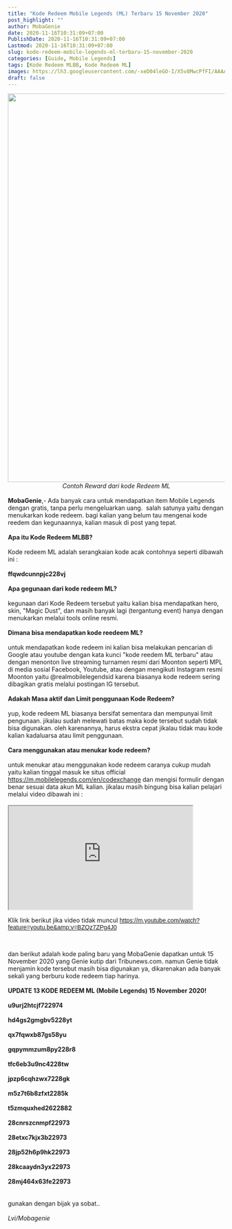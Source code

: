 ```yaml
---
title: "Kode Redeem Mobile Legends (ML) Terbaru 15 November 2020"
post_highlight: ""
author: MobaGenie
date: 2020-11-16T10:31:09+07:00
PublishDate: 2020-11-16T10:31:09+07:00
Lastmod: 2020-11-16T10:31:09+07:00
slug: kode-redeem-mobile-legends-ml-terbaru-15-november-2020
categories: [Guide, Mobile Legends]
tags: [Kode Redeem MLBB, Kode Redeem ML]
images: https://lh3.googleusercontent.com/-xeD04leGO-I/X5v8MwcPfFI/AAAAAAAABd8/HDca1ajvQ8os59Yp-fAYML8m1KbuydyDQCLcBGAsYHQ/s1600/IMG_ORG_1604057823791.jpeg
draft: false
---
```


<div><div text-align: center;"><a href="https://lh3.googleusercontent.com/-xeD04leGO-I/X5v8MwcPfFI/AAAAAAAABd8/HDca1ajvQ8os59Yp-fAYML8m1KbuydyDQCLcBGAsYHQ/s1600/IMG_ORG_1604057823791.jpeg"  ><img  src="https://lh3.googleusercontent.com/-xeD04leGO-I/X5v8MwcPfFI/AAAAAAAABd8/HDca1ajvQ8os59Yp-fAYML8m1KbuydyDQCLcBGAsYHQ/s1600/IMG_ORG_1604057823791.jpeg"  width="1200" height="900"  ></a></div><i><div style="text-align: center;"><i>Contoh Reward dari kode Redeem ML</i></div></i><br>
</div><div><b>MobaGenie</b>,- Ada banyak cara untuk mendapatkan item Mobile Legends dengan gratis, tanpa perlu mengeluarkan uang.&nbsp; salah satunya yaitu dengan menukarkan kode redeem. bagi kalian yang belum tau mengenai kode reedem dan kegunaannya, kalian masuk di post yang tepat.</div><div><br>
</div><div><b>Apa itu Kode Redeem MLBB?</b></div><div><br>
</div><div>Kode redeem ML adalah serangkaian kode acak contohnya seperti dibawah ini :</div><div><br>
</div><div><b>ffqwdcunnpjc228vj</b></div><div><br>
</div><div><b>Apa gegunaan dari kode redeem ML?</b></div><div><br>
</div><div>kegunaan dari Kode Redeem tersebut yaitu kalian bisa mendapatkan hero, skin, "Magic Dust", dan masih banyak lagi (tergantung event) hanya dengan menukarkan melalui tools online resmi.&nbsp;</div><div><br>
</div><div><b>Dimana bisa mendapatkan kode reedeem ML?</b></div><div><br>
</div><div>untuk mendapatkan kode redeem ini kalian bisa melakukan pencarian di Google atau youtube dengan kata kunci "kode reedem ML terbaru" atau dengan menonton live streaming turnamen resmi dari Moonton seperti MPL di media sosial Facebook, Youtube, atau dengan mengikuti Instagram resmi Moonton yaitu @realmobilelegendsid karena biasanya kode redeem sering dibagikan gratis melalui postingan IG tersebut.</div><div><br>
</div><div><b>Adakah Masa aktif dan Limit penggunaan Kode Redeem?</b></div><div><br>
</div><div>yup, kode redeem ML biasanya bersifat sementara dan mempunyai limit pengunaan. jikalau sudah melewati batas maka kode tersebut sudah tidak bisa digunakan. oleh karenannya, harus ekstra cepat jikalau tidak mau kode kalian kadaluarsa atau limit penggunaan.</div><div><br>
</div><div><b>Cara menggunakan atau menukar kode redeem?</b></div><div><br>
</div><div>untuk menukar atau menggunakan kode redeem caranya cukup mudah yaitu kalian tinggal masuk ke situs official <a href="https://m.mobilelegends.com/en/codexchange" title="">https://m.mobilelegends.com/en/codexchange</a> dan mengisi formulir dengan benar sesuai data akun ML kalian. jikalau masih bingung bisa kalian pelajari melalui video dibawah ini :</div><div>&nbsp;</div><div>

<iframe frame scrolling="no" marginheight="0" marginwidth="0" width="427.2" height="240" type="text/html" src="https://www.youtube.com/embed/BZQz7ZPg4J0?autoplay=0&amp;fs=1&amp;iv_load_policy=1&amp;showinfo=0&amp;rel=0&amp;cc_load_policy=1&amp;start=0&amp;end=0&amp;vq=hd720&amp;origin=https://youtubeembedcode.com"><div></div></iframe>

Klik link berikut jika video tidak muncul&nbsp;<span style="font-family: sans-serif;"><a href="https://m.youtube.com/watch?feature=youtu.be&amp;v=BZQz7ZPg4J0" title="">https://m.youtube.com/watch?feature=youtu.be&amp;v=BZQz7ZPg4J0</a></span></div><div><br>
</div><div>dan berikut adalah kode paling baru yang MobaGenie dapatkan untuk 15 November 2020 yang Genie kutip dari Tribunews.com. namun Genie tidak menjamin kode tersebut masih bisa digunakan ya, dikarenakan ada banyak sekali yang berburu kode redeem tiap harinya.</div><div><br>
</div><div><div><b>UPDATE 13 KODE REDEEM ML (Mobile Legends) 15 November 2020!</b></div><div><b><br>
</b></div><div><b>u9urj2htcjf722974</b></div><div><b><br>
</b></div><div><b>hd4gs2gmgbv5228yt</b></div><div><b><br>
</b></div><div><b>qx7fqwxb87gs58yu</b></div><div><b><br>
</b></div><div><b>gqpymmzum8py228r8</b></div><div><b><br>
</b></div><div><b>tfc6eb3u9nc4228tw</b></div><div><b><br>
</b></div><div><b>jpzp6cqhzwx7228gk</b></div><div><b><br>
</b></div><div><b>m5z7t6b8zfxt2285k</b></div><div><b><br>
</b></div><div><b>t5zmquxhed2622882</b></div><div><b><br>
</b></div><div><b>28cnrszcnmpf22973</b></div><div><b><br>
</b></div><div><b>28etxc7kjx3b22973</b></div><div><b><br>
</b></div><div><b>28jp52h6p9hk22973</b></div><div><b><br>
</b></div><div><b>28kcaaydn3yx22973</b></div><div><b><br>
</b></div><div><b>28mj464x63fe22973</b></div><div><br>
</div></div><div><br>
</div><div>gunakan dengan bijak ya sobat..</div><div><br>
</div><div><i>Lvi/Mobagenie</i></div>



